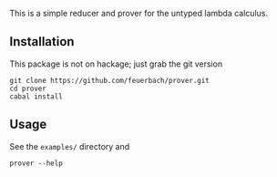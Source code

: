 This is a simple reducer and prover for the untyped lambda calculus.

## Installation

This package is not on hackage; just grab the git version

    git clone https://github.com/feuerbach/prover.git
    cd prover
    cabal install

## Usage

See the `examples/` directory and

    prover --help
